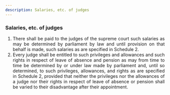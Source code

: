 ```yaml
---
description: Salaries, etc. of judges
---
```


### Salaries, etc. of judges

1. <div style="text-align: justify"> There shall be paid to the judges of the supreme court such salaries as may be determined by parliament by law and until provision on that behalf is made, such salaries as are specified in Schedule 2.
2. <div style="text-align: justify"> Every judge shall be entitled to such privileges and allowances and such rights in respect of leave of absence and pension as may from time to time be determined by or under law made by parliament and, until so determined, to such privileges, allowances, and rights as are specified in Schedule 2, provided that neither the privileges nor the allowances of a judge nor their rights in respect of leave of absence or pension shall be varied to their disadvantage after their appointment.

